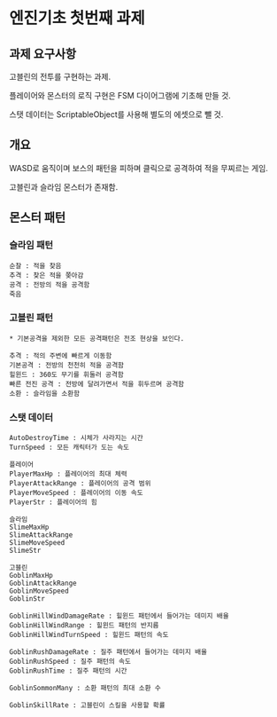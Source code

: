# 엔진기초 첫번째 과제

## 과제 요구사항

고블린의 전투를 구현하는 과제.

플레이어와 몬스터의 로직 구현은 FSM 다이어그램에 기초해 만들 것.

스탯 데이터는 ScriptableObject를 사용해 별도의 에셋으로 뺄 것.

## 개요

WASD로 움직이며 보스의 패턴을 피하며 클릭으로 공격하여 적을 무찌르는 게임.

고블린과 슬라임 몬스터가 존재함.

## 몬스터 패턴

### 슬라임 패턴

```
순찰 : 적을 찾음
추격 : 찾은 적을 쫒아감
공격 : 전방의 적을 공격함
죽음
```

### 고블린 패턴

```
* 기본공격을 제외한 모든 공격패턴은 전조 현상을 보인다.

추격 : 적의 주변에 빠르게 이동함
기본공격 : 전방의 천천히 적을 공격함
힐윈드 : 360도 무기를 휘둘러 공격함
빠른 전진 공격 : 전방에 달려가면서 적을 휘두르며 공격함
소환 : 슬라임을 소환함
```

### 스탯 데이터

```
AutoDestroyTime : 시체가 사라지는 시간
TurnSpeed : 모든 캐릭터가 도는 속도

플레이어
PlayerMaxHp : 플레이어의 최대 체력
PlayerAttackRange : 플레이어의 공격 범위
PlayerMoveSpeed : 플레이어의 이동 속도
PlayerStr : 플레이어의 힘

슬라임
SlimeMaxHp
SlimeAttackRange
SlimeMoveSpeed
SlimeStr

고블린
GoblinMaxHp
GoblinAttackRange
GoblinMoveSpeed
GoblinStr

GoblinHillWindDamageRate : 힐윈드 패턴에서 들어가는 데미지 배율
GoblinHillWindRange : 힐윈드 패턴의 반지름
GoblinHillWindTurnSpeed : 힐윈드 패턴의 속도

GoblinRushDamageRate : 질주 패턴에서 들어가는 데미지 배율 
GoblinRushSpeed : 질주 패턴의 속도
GoblinRushTime : 질주 패턴의 시간

GoblinSommonMany : 소환 패턴의 최대 소환 수

GoblinSkillRate : 고블린이 스킬을 사용할 확률
```
